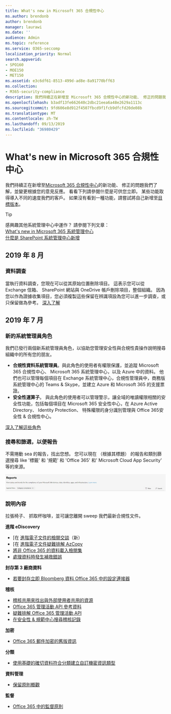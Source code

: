 ```yaml
---
title: What's new in Microsoft 365 合規性中心
ms.author: brendonb
author: brendonb
manager: laurawi
ms.date: ''
audience: Admin
ms.topic: reference
ms.service: O365-seccomp
localization_priority: Normal
search.appverid:
- SPO160
- MOE150
- MET150
ms.assetid: e3c6df61-8513-499d-ad8e-8a91770bff63
ms.collection:
- M365-security-compliance
description: 我們持續正在新增至 Microsoft 365 合規性中心的新功能、 修正的問題我們了解，並變更根據您的意見反應。 了解我們已經被最本月多。
ms.openlocfilehash: b3adf13fe662640c2dbc21eea6a48e2629a1113c
ms.sourcegitcommit: 9fd606e8d912f4507fbcd9f1fcb9dfcfd20de08b
ms.translationtype: MT
ms.contentlocale: zh-TW
ms.lasthandoff: 09/13/2019
ms.locfileid: "36980429"
---
```

# <a name="whats-new-in-the-microsoft-365-compliance-center"></a>What's new in Microsoft 365 合規性中心

我們持續正在新增至[Microsoft 365 合規性中心](microsoft-365-compliance-center.md)的新功能、 修正的問題我們了解，並變更根據您的意見反應。 看看下列請參閱什麼是可供您立即。 某些功能取得導入不同的速度我們的客戶。 如果沒有看到一種功能，請嘗試將自己新增至[目標版本](https://docs.microsoft.com/office365/admin/manage/release-options-in-office-365)。

> [!TIP]
> 感興趣其他系統管理中心中運作？ 請參閱下列文章：<br>[What's new in Microsoft 365 系統管理中心](https://docs.microsoft.com/office365/admin/whats-new-in-preview?view=o365-worldwide)<br>[什麼是 SharePoint 系統管理中心新增](https://docs.microsoft.com/sharepoint/what-s-new-in-admin-center)

## <a name="august-2019"></a>2019 年 8 月

### <a name="data-investigations"></a>資料調查

當執行資料調查，您現在可以從其原始位置刪除項目。 這表示您可以從 Exchange 信箱、 SharePoint 網站與 OneDrive 帳戶刪除項目，整個組織。 因為您以作為證據收集項目，您必須複製這些保留在辨識項設為您可以進一步調查，或只保留做為參考。 [深入了解](datainvestigations/delete-items-from-original-locations.md)

## <a name="july-2019"></a>2019 年 7 月

### <a name="new-admin-roles"></a>新的系統管理員角色

我們已發行兩個新系統管理員角色，以協助您管理安全性與合規性貴操作說明搜尋組織中的所有您的朋友。

- **合規性資料系統管理員**。與此角色的使用者有權限保護，並追蹤 Microsoft 365 合規性中心、 Microsoft 365 系統管理中心，以及 Azure 中的資料。 他們也可以管理每個項目在 Exchange 系統管理中心，合規性管理員中，商務版系統管理中心的 Teams & Skype，並建立 Azure 和 Microsoft 365 的支援票證。
- **安全性運算子**。 與此角色的使用者可以管理警示，讓全域的唯讀權限相關的安全性功能，包括每個項目在 Microsoft 365 安全性中心，在 Azure Active Directory、 Identity Protection、 特殊權限的身分識別管理與 Office 365安全性 & 合規性中心。

[深入了解這些角色](https://docs.microsoft.com/office365/securitycompliance/permissions-microsoft-365-compliance-security)

### <a name="search-and-filtering-for-reports"></a>搜尋和篩選，以便報告

不需捲動 sea 的報告，找出您想。 您可以現在 （根據其標題） 的報告和類別篩選搜尋 like '標籤' 和 '規範' 和 'Office 365' 和' Microsoft Cloud App Security' 等的來源。

![報告與套用的篩選器搜尋和篩選按鈕的螢幕擷取畫面](media/mcc_report_filtering.png)

### <a name="help-content"></a>說明內容

拉張椅子、 抓取杯咖啡，並可讓您離開 sweep 我們最新合規性文件。

**進階 eDiscovery**
- [在 [進階電子文件的檢閱交談](compliance20/conversation-review-sets.md)（新）
- [在 [進階電子文件疑難排解 AzCopy](compliance20/troubleshooting-azcopy.md)
- [將非 Office 365 的資料載入檢閱集](compliance20/load-non-office365-data.md)
- [處理資料時發生補救錯誤](compliance20/error-remediation.md)

**封存第 3 廠商資料**
- [若要封存立即 Bloomberg 資料 Office 365 中的設定連接器](archive-instant-bloomberg-data.md)

**稽核**
- [稽核共用來找出與外部使用者共用的資源](use-sharing-auditing.md)
- [Office 365 管理活動 API 參考資料](https://docs.microsoft.com/office/office-365-management-api/office-365-management-activity-api-reference)
- [疑難排解 Office 365 管理活動 API](https://docs.microsoft.com/office/office-365-management-api/troubleshooting-the-office-365-management-activity-api)
- [在安全性 & 規範中心搜尋稽核記錄](search-the-audit-log-in-security-and-compliance.md)

**加密**
- [Office 365 郵件加密的舊版資訊](legacy-information-for-message-encryption.md)

**分類**
- [使用基礎的確切資料符合分類建立自訂機密資訊類型](create-custom-sensitive-information-types-with-exact-data-match-based-classification.md)

**資料管理**
- [保留原則概觀](retention-policies.md)

**監督**
- [Office 365 中的監督原則](supervision-policies.md)